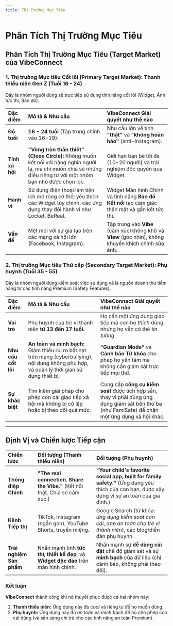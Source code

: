 ```yaml
---
title: Thị Trường Mục Tiêu
---
```


# Phân Tích Thị Trường Mục Tiêu

## Phân Tích Thị Trường Mục Tiêu (Target Market) của VibeConnect

### 1. Thị trường Mục tiêu Cốt lõi (Primary Target Market): Thanh thiếu niên Gen Z (Tuổi 16 - 24)

Đây là nhóm người dùng sẽ trực tiếp sử dụng tính năng cốt lõi (Widget, Ảnh tức thì, Bản đồ).

| Đặc điểm        | Mô tả & Nhu cầu                                                                                                                                                    | **VibeConnect Giải quyết như thế nào**                                                               |
| :-------------- | :----------------------------------------------------------------------------------------------------------------------------------------------------------------- | :--------------------------------------------------------------------------------------------------- |
| **Độ tuổi**     | **16 - 24 tuổi** (Tập trung chính vào 16-19).                                                                                                                      | Nhu cầu lớn về tính **"thật"** và **"không hoàn hảo"** (anti-Instagram).                             |
| **Tính xã hội** | **"Vòng tròn thân thiết" (Close Circle):** Không muốn kết nối với hàng nghìn người lạ, mà chỉ muốn chia sẻ những điều riêng tư với một nhóm bạn nhỏ được chọn lọc. | Giới hạn bạn bè tối đa (10-20 người) và trải nghiệm độc quyền qua Widget.                            |
| **Hành vi**     | Sử dụng điện thoại làm tiện ích mở rộng cơ thể; yêu thích các Widget tùy chỉnh, các ứng dụng thay đổi hành vi như Locket, BeReal.                                  | Widget Màn hình Chính và tính năng **Bản đồ Kết nối** tạo cảm giác thân mật và gắn kết tức thì.      |
| **Vấn đề**      | Mệt mỏi với sự giả tạo trên các mạng xã hội lớn (Facebook, Instagram).                                                                                             | Tập trung vào **Vibe** (cảm xúc/không khí) và **View** (góc nhìn), không khuyến khích chỉnh sửa ảnh. |

### 2. Thị trường Mục tiêu Thứ cấp (Secondary Target Market): Phụ huynh (Tuổi 35 - 55)

Đây là nhóm người dùng kiểm soát việc sử dụng và là nguồn doanh thu tiềm năng từ các tính năng Premium (Safety Features).

| Đặc điểm            | Mô tả & Nhu cầu                                                                                                                               | **VibeConnect Giải quyết như thế nào**                                                                                                            |
| :------------------ | :-------------------------------------------------------------------------------------------------------------------------------------------- | :------------------------------------------------------------------------------------------------------------------------------------------------ |
| **Vai trò**         | Phụ huynh của trẻ vị thành niên **từ 13 đến 17 tuổi.**                                                                                        | Họ cần một ứng dụng giao tiếp mà con họ _thích_ dùng, nhưng họ vẫn có thể _tin tưởng_.                                                            |
| **Nhu cầu cốt lõi** | **An toàn và minh bạch:** Giảm thiểu rủi ro bắt nạt trên mạng (cyberbullying), nội dung không phù hợp, và quản lý thời gian sử dụng thiết bị. | **"Guardian Mode"** và **Cảnh báo Từ khóa** cho phép họ yên tâm mà không cần giám sát trực tiếp mọi thứ.                                          |
| **Sự khác biệt**    | Tìm kiếm giải pháp cho phép con cái giao tiếp xã hội mà không bị cô lập hoặc bị theo dõi quá mức.                                             | Cung cấp **công cụ kiểm soát** được tích hợp sẵn, thay vì phải dùng ứng dụng giám sát bên thứ ba (như FamiSafe) để chặn một ứng dụng xã hội khác. |

---

## Định Vị và Chiến lược Tiếp cận

| Chiến lược               | Đối tượng (Thanh thiếu niên)                                                             | Đối tượng (Phụ huynh)                                                                                                                        |
| :----------------------- | :--------------------------------------------------------------------------------------- | :------------------------------------------------------------------------------------------------------------------------------------------- |
| **Thông điệp Chính**     | **"The real connection. Share the Vibe."** (Kết nối thật. Chia sẻ cảm xúc.)              | **"Your child's favorite social app, built for family safety."** (Ứng dụng yêu thích của con bạn, được xây dựng vì sự an toàn của gia đình.) |
| **Kênh Tiếp thị**        | TikTok, Instagram (ngắn gọn), YouTube Shorts, truyền miệng.                              | Google Search (từ khóa: _ứng dụng kiểm soát con cái_, _app an toàn cho trẻ vị thành niên_), các blog/diễn đàn phụ huynh.                     |
| **Trải nghiệm Sản phẩm** | Nhấn mạnh tính **tức thì**, **thiết kế đẹp**, và **Widget độc đáo** trên màn hình chính. | Nhấn mạnh sự **dễ dàng cài đặt** chế độ giám sát và sự **minh bạch** của dữ liệu (chỉ cảnh báo, không phải theo dõi).                        |

### Kết luận

**VibeConnect** thành công khi nó thuyết phục được cả hai nhóm này:

1.  **Thanh thiếu niên:** Ứng dụng này đủ _cool_ và riêng tư để họ muốn dùng.
2.  **Phụ huynh:** Ứng dụng này đủ _an toàn_ và _minh bạch_ để họ cho phép con cái dùng (và sẵn sàng chi trả cho các tính năng an toàn Premium).
